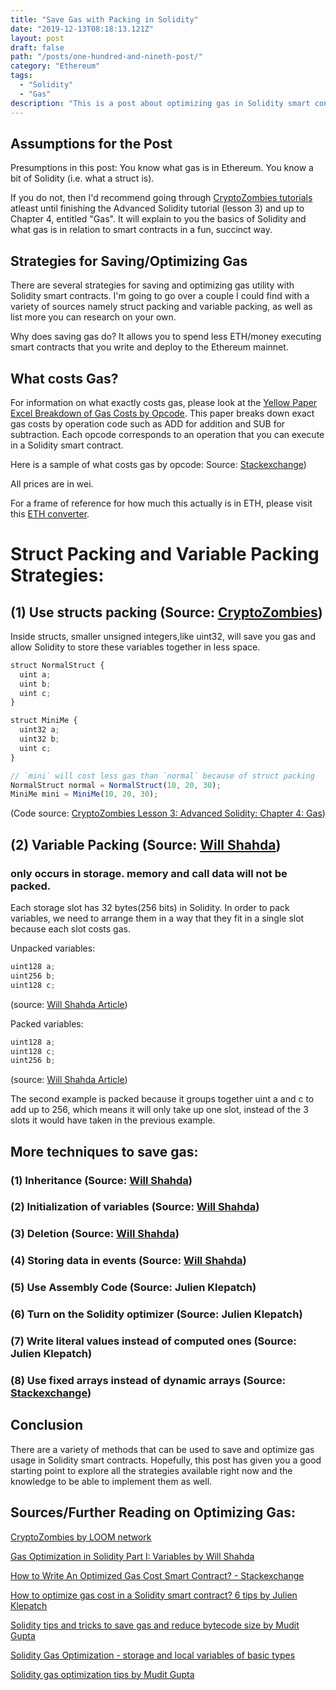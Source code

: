 ```yaml
---
title: "Save Gas with Packing in Solidity"
date: "2019-12-13T08:18:13.121Z"
layout: post
draft: false
path: "/posts/one-hundred-and-nineth-post/"
category: "Ethereum"
tags:
  - "Solidity"
  - "Gas"
description: "This is a post about optimizing gas in Solidity smart contracts."
---
```

## Assumptions for the Post

Presumptions in this post: You know what gas is in Ethereum. You know a bit of Solidity (i.e. what a struct is).

If you do not, then I'd recommend going through <a href="https://cryptozombies.io/en/course/">CryptoZombies tutorials</a> atleast until finishing the Advanced Solidity tutorial (lesson 3) and up to Chapter 4, entitled "Gas". 
It will explain to you the basics of Solidity and what gas is in relation to smart contracts in a fun, succinct way. 

## Strategies for Saving/Optimizing Gas

There are several strategies for saving and optimizing gas utility with Solidity smart contracts. I'm going to go over a couple I could find with a variety of sources namely struct packing and variable packing, as well as list more you can research on your own. 

Why does saving gas do? It allows you to spend less ETH/money executing smart contracts that you write and deploy to the Ethereum mainnet. 

## What costs Gas? 

For information on what exactly costs gas, please look at the <a href="https://docs.google.com/spreadsheets/d/1n6mRqkBz3iWcOlRem_mO09GtSKEKrAsfO7Frgx18pNU/edit#gid=0">Yellow Paper Excel Breakdown of Gas Costs by Opcode</a>. This paper breaks down exact gas costs by operation code such as ADD for addition and SUB for subtraction. Each opcode corresponds to an operation that you can execute in a Solidity smart contract.  

Here is a sample of what costs gas by opcode:
Source: <a href="https://ethereum.stackexchange.com/questions/28813/how-to-write-an-optimized-gas-cost-smart-contract">Stackexchange</a>)

All prices are in wei.

For a frame of reference for how much this actually is in ETH, please visit this <a href="https://eth-converter.com/">ETH converter</a>.

# Struct Packing and Variable Packing Strategies:

## (1) Use structs packing (Source: <a href="https://cryptozombies.io/en/lesson/3/chapter/4">CryptoZombies</a>)

Inside structs, smaller unsigned integers,like uint32, will save you gas and allow Solidity to store these variables together in less space. 

```js
struct NormalStruct {
  uint a;
  uint b;
  uint c;
}

struct MiniMe {
  uint32 a;
  uint32 b;
  uint c;
}

// `mini` will cost less gas than `normal` because of struct packing
NormalStruct normal = NormalStruct(10, 20, 30);
MiniMe mini = MiniMe(10, 20, 30); 
```
(Code source: <a href="https://cryptozombies.io/en/lesson/3/chapter/4">CryptoZombies Lesson 3: Advanced Solidity: Chapter 4: Gas</a>)

## (2) Variable Packing (Source: <a href="https://medium.com/coinmonks/gas-optimization-in-solidity-part-i-variables-9d5775e43dde">Will Shahda</a>)

  ### only occurs in storage. memory and call data will not be packed. 

Each storage slot has 32 bytes(256 bits) in Solidity. In order to pack variables, we need to arrange them in a way that they fit in a single slot because each slot costs gas. 

Unpacked variables: 
  ```javascript
  uint128 a;
  uint256 b;
  uint128 c;
  ```
(source: <a href="https://medium.com/coinmonks/gas-optimization-in-solidity-part-i-variables-9d5775e43dde">Will Shahda Article</a>)

Packed variables: 
  ```javascript
  uint128 a;
  uint128 c;
  uint256 b;
  ```
(source: <a href="https://medium.com/coinmonks/gas-optimization-in-solidity-part-i-variables-9d5775e43dde">Will Shahda Article</a>)

The second example is packed because it groups together uint a and c to add up to 256, which means it will only take up one slot, instead of the 3 slots it would have taken in the previous example. 

## More techniques to save gas:
### (1) Inheritance (Source: <a href="https://medium.com/coinmonks/gas-optimization-in-solidity-part-i-variables-9d5775e43dde">Will Shahda</a>)

### (2) Initialization of variables (Source: <a href="https://medium.com/coinmonks/gas-optimization-in-solidity-part-i-variables-9d5775e43dde">Will Shahda</a>)

### (3) Deletion (Source: <a href="https://medium.com/coinmonks/gas-optimization-in-solidity-part-i-variables-9d5775e43dde">Will Shahda</a>)

### (4) Storing data in events (Source: <a href="https://medium.com/coinmonks/gas-optimization-in-solidity-part-i-variables-9d5775e43dde">Will Shahda</a>)

### (5) Use Assembly Code (Source: Julien Klepatch)

### (6) Turn on the Solidity optimizer (Source: Julien Klepatch)

### (7) Write literal values instead of computed ones (Source: Julien Klepatch)

### (8) Use fixed arrays instead of dynamic arrays (Source: <a href="https://ethereum.stackexchange.com/questions/28813/how-to-write-an-optimized-gas-cost-smart-contract">Stackexchange</a>)


## Conclusion

There are a variety of methods that can be used to save and optimize gas usage in Solidity smart contracts. Hopefully, this post has given you a good starting point to explore all the strategies available right now and the knowledge to be able to implement them as well.  

## Sources/Further Reading on Optimizing Gas: 

<a href="http://www.cryptozombies.io/en/course">CryptoZombies by LOOM network</a>

<a href="https://medium.com/coinmonks/gas-optimization-in-solidity-part-i-variables-9d5775e43dde">Gas Optimization in Solidity Part I: Variables by Will Shahda</a>

<a href="https://ethereum.stackexchange.com/questions/28813/how-to-write-an-optimized-gas-cost-smart-contract">How to Write An Optimized Gas Cost Smart Contract? - Stackexchange </a>

<a href="https://eattheblocks.com/how-to-optimize-gas-cost-in-a-solidity-smart-contract-6-tips/">How to optimize gas cost in a Solidity smart contract? 6 tips by Julien Klepatch</a>

<a href="https://blog.polymath.network/solidity-tips-and-tricks-to-save-gas-and-reduce-bytecode-size-c44580b218e6">Solidity tips and tricks to save gas and reduce bytecode size by Mudit Gupta</a><br/>

<a href="https://danielszego.blogspot.com/2018/01/solidity-gas-optimization-storage-and.html">Solidity Gas Optimization - storage and local variables of basic types</a>

<a href="https://mudit.blog/solidity-gas-optimization-tips/">Solidity gas optimization tips by Mudit Gupta</a>
